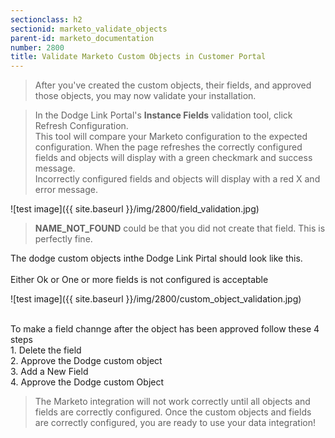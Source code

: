 ```yaml
---
sectionclass: h2
sectionid: marketo_validate_objects
parent-id: marketo_documentation
number: 2800
title: Validate Marketo Custom Objects in Customer Portal
---
```


>After you've created the custom objects, their fields, and approved those objects, you may now validate your installation.

>In the Dodge Link Portal's **Instance Fields** validation tool, click Refresh Configuration.  
This tool will compare your Marketo configuration to the expected configuration.
When the page refreshes the correctly configured fields and objects will display with a green checkmark and success message.   
Incorrectly configured fields and objects will display with a red X and error message.  

![test image]({{ site.baseurl }}/img/2800/field_validation.jpg)

>**NAME_NOT_FOUND** could be that you did not create that field.  This is perfectly fine.


The dodge custom objects inthe Dodge Link Pirtal should look like this.  
<br>Either Ok or One or more fields is not configured is acceptable

![test image]({{ site.baseurl }}/img/2800/custom_object_validation.jpg)


<br>To make a field channge after the object has been approved follow these 4 steps
<br>1. Delete the field
<br>2. Approve the Dodge custom object
<br>3. Add a New Field
<br>4. Approve the Dodge custom Object


>The Marketo integration will not work correctly until all objects and fields are correctly configured.
Once the custom objects and fields are correctly configured, you are ready to use your data integration!
